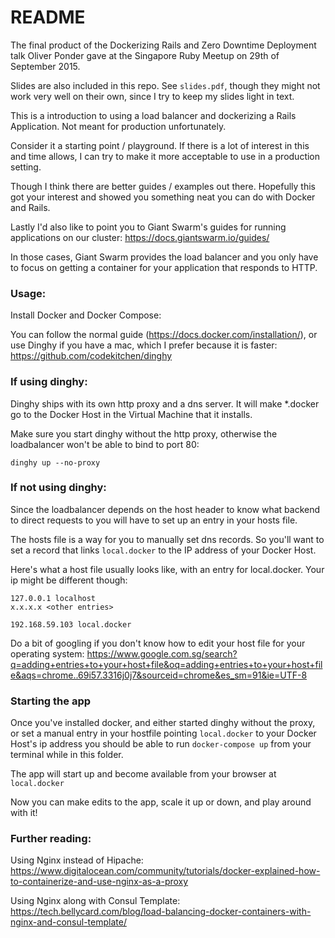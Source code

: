 README
======

The final product of the Dockerizing Rails and Zero Downtime Deployment
talk Oliver Ponder gave at the Singapore Ruby Meetup on 29th of September 2015.

Slides are also included in this repo. See `slides.pdf`, though they might not
work very well on their own, since I try to keep my slides light in text.

This is a introduction to using a load balancer and dockerizing
a Rails Application. Not meant for production unfortunately.

Consider it a starting point / playground. If there is a lot of interest in this
and time allows, I can try to make it more acceptable to use in a production setting.

Though I think there are better guides / examples out there. Hopefully this
got your interest and showed you something neat you can do with Docker and Rails.

Lastly I'd also like to point you to Giant Swarm's guides for running applications
on our cluster: https://docs.giantswarm.io/guides/

In those cases, Giant Swarm provides the load balancer and you only have to focus
on getting a container for your application that responds to HTTP.

### Usage:

Install Docker and Docker Compose:

You can follow the normal guide (https://docs.docker.com/installation/), or
use Dinghy if you have a mac, which I prefer because it is faster:
https://github.com/codekitchen/dinghy

### If using dinghy:

Dinghy ships with its own http proxy and a dns server. It will make *.docker
go to the Docker Host in the Virtual Machine that it installs.

Make sure you start dinghy without the http proxy, otherwise the loadbalancer
won't be able to bind to port 80:

`dinghy up --no-proxy`

### If not using dinghy:

Since the loadbalancer depends on the host header to know what backend to direct
requests to you will have to set up an entry in your hosts file.

The hosts file is a way for you to manually set dns records. So you'll want to
set a record that links `local.docker` to the IP address of your Docker Host.

Here's what a host file usually looks like, with an entry for local.docker. Your
ip might be different though:

```
127.0.0.1 localhost
x.x.x.x <other entries>

192.168.59.103 local.docker
```

Do a bit of googling if you don't know how to edit your host file for your operating
system:
https://www.google.com.sg/search?q=adding+entries+to+your+host+file&oq=adding+entries+to+your+host+file&aqs=chrome..69i57.3316j0j7&sourceid=chrome&es_sm=91&ie=UTF-8

### Starting the app

Once you've installed docker, and either started dinghy without the proxy, or
set a manual entry in your hostfile pointing `local.docker` to your Docker Host's
ip address you should be able to run `docker-compose up` from your terminal while
in this folder.

The app will start up and become available from your browser at `local.docker`

Now you can make edits to the app, scale it up or down, and play around with it!

### Further reading:

Using Nginx instead of Hipache:
https://www.digitalocean.com/community/tutorials/docker-explained-how-to-containerize-and-use-nginx-as-a-proxy

Using Nginx along with Consul Template:
https://tech.bellycard.com/blog/load-balancing-docker-containers-with-nginx-and-consul-template/
